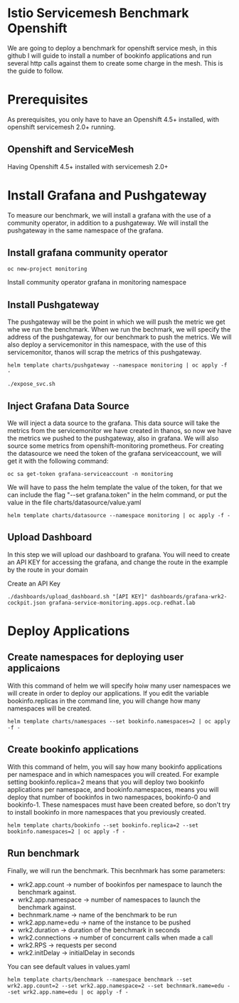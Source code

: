 # Istio Servicemesh Benchmark Openshift

We are going to deploy a benchmark for openshift service mesh, in this github I will guide to install a number of bookinfo applications and run several http calls against them to create some charge in the mesh. This is the guide to follow.

# Prerequisites

As prerequisites, you only have to have an Openshift 4.5+ installed, with openshift servicemesh 2.0+ running.

## Openshift and ServiceMesh

Having Openshift 4.5+ installed with servicemesh 2.0+

# Install Grafana and Pushgateway

To measure our benchmark, we will install a grafana with the use of a community operator, in addition to a pushgateway. We will install the pushgateway in the same namespace of the grafana.

## Install grafana community operator

```shell
oc new-project monitoring
```

Install community operator grafana in monitoring namespace

## Install Pushgateway

The pushgateway will be the point in which we will push the metric we get whe we run the benchmark. When we run the bechmark, we will specify the address of the pushgateway, for our benchmark to push the metrics. We will also deploy a servicemonitor in this namespace, with the use of this servicemonitor, thanos will scrap the metrics of this pushgateway.

```shell
helm template charts/pushgateway --namespace monitoring | oc apply -f -
```

```shell
./expose_svc.sh
```

## Inject Grafana Data Source

We will inject a data source to the grafana. This data source will take the metrics from the servicemonitor we have created in thanos, so now we have the metrics we pushed to the pushgateway, also in grafana. We will also source some metrics from openshift-monitoring prometheus. For creating the datasource we need the token of the grafana serviceaccount, we will get it with the following command:

```shell
oc sa get-token grafana-serviceaccount -n monitoring
```

We will have to pass the helm template the value of the token, for that we can include the flag "--set grafana.token" in the helm command, or put the value in the file charts/datasource/value.yaml

```shell
helm template charts/datasource --namespace monitoring | oc apply -f -
```

## Upload Dashboard

In this step we will upload our dashboard to grafana. You will need to create an API KEY for accessing the grafana, and change the route in the example by the route in your domain

Create an API Key

```shell
./dashboards/upload_dashboard.sh "[API KEY]" dashboards/grafana-wrk2-cockpit.json grafana-service-monitoring.apps.ocp.redhat.lab
```

# Deploy Applications

## Create namespaces for deploying user applicaions

With this command of helm  we will specify hoiw many user namespaces we will create in order to deploy our applications. If you edit the variable bookinfo.replicas in the command line, you will change how many namespaces will be created.

```shell
helm template charts/namespaces --set bookinfo.namespaces=2 | oc apply -f -
```

## Create bookinfo applications

With this command of helm, you will say how many bookinfo applications per namespace and in which namespaces you will created. For example setting bookinfo.replica=2 means that you will deploy two bookinfo applications per namespace, and bookinfo.namespaces, means you will deploy that number of bookinfos in two namespaces, bookinfo-0 and bookinfo-1. These namespaces must have been created before, so don't try to install bookinfo in more namespaces that you previously created.

```shell
helm template charts/bookinfo --set bookinfo.replica=2 --set bookinfo.namespaces=2 | oc apply -f -
```

## Run benchmark

Finally, we will run the benchmark. This becnhmark has some parameters:

- wrk2.app.count -> number of bookinfos per namespace to launch the benchmark against.
- wrk2.app.namespace -> number of namespaces to launch the benchmark against.
- bechnmark.name -> name of the benchmark to be run
- wrk2.app.name=edu -> name of the instance to be pushed
- wrk2.duration -> duration of the benchmark in seconds
- wrk2.connections -> number of concurrent calls when made a call
- wrk2.RPS -> requests per second
- wrk2.initDelay -> initialDelay in seconds

You can see default values in values.yaml

```shell
helm template charts/benchmark --namespace benchmark --set wrk2.app.count=2 --set wrk2.app.namespace=2 --set bechnmark.name=edu --set wrk2.app.name=edu | oc apply -f -
```
